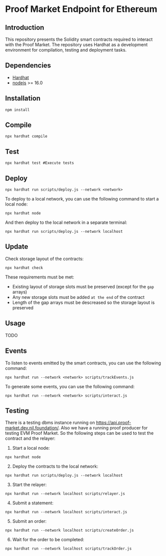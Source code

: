 # Proof Market Endpoint for Ethereum

## Introduction
This repository presents the Solidity smart contracts required to interact with the Proof Market.
The repository uses Hardhat as a development environment for compilation, testing and deployment tasks.

## Dependencies

- [Hardhat](https://hardhat.org/)
- [nodejs](https://nodejs.org/en/) >= 16.0

## Installation
```
npm install
```

## Compile
```
npx hardhat compile
```

## Test
```
npx hardhat test #Execute tests
```

## Deploy
```
npx hardhat run scripts/deploy.js --network <network>
```

To deploy to a local network, you can use the following command to start a local node:
```
npx hardhat node
```
And then deploy to the local network in a separate terminal:
```
npx hardhat run scripts/deploy.js --network localhost
```

## Update
Check storage layout of the contracts:
```
npx hardhat check
```
These requirements must be met:
- Existing layout of storage slots must be preserved (except for the `gap` arrays)
- Any new storage slots must be added `at the end` of the contract
- Length of the gap arrays must be descreased so the storage layout is preserved

## Usage
TODO

## Events

To listen to events emitted by the smart contracts, you can use the following command:
```
npx hardhat run --network <network> scripts/trackEvents.js
```

To generate some events, you can use the following command:
```
npx hardhat run --network <network> scripts/interact.js
```

## Testing

There is a testing dbms instance running on https://api.proof-market.dev.nil.foundation/.
Also we have a running proof producer for testing EVM Proof Market.
So the following steps can be used to test the contract and the relayer:

1. Start a local node:
```
npx hardhat node
```
2. Deploy the contracts to the local network:
```
npx hardhat run scripts/deploy.js --network localhost
```
3. Start the relayer:
```
npx hardhat run --network localhost scripts/relayer.js
```
4. Submit a statement:
```
npx hardhat run --network localhost scripts/interact.js
```
5. Submit an order:
```
npx hardhat run --network localhost scripts/createOrder.js
```
6. Wait for the order to be completed:
```
npx hardhat run --network localhost scripts/trackOrder.js
```
